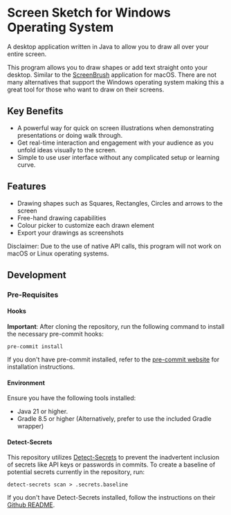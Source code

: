 # Screen Sketch for Windows Operating System
A desktop application written in Java to allow you to draw all over your entire screen.

This program allows you to draw shapes or add text straight onto your desktop. Similar to the [ScreenBrush](https://apps.apple.com/us/app/screenbrush/id1233965871?mt=12) application
for macOS. There are not many alternatives that support the Windows operating system making this a great tool for those
who want to draw on their screens.

## Key Benefits
* A powerful way for quick on screen illustrations when demonstrating presentations or doing walk through.
* Get real-time interaction and engagement with your audience as you unfold ideas visually to the screen.
* Simple to use user interface without any complicated setup or learning curve.

## Features
* Drawing shapes such as Squares, Rectangles, Circles and arrows to the screen
* Free-hand drawing capabilities
* Colour picker to customize each drawn element
* Export your drawings as screenshots

Disclaimer: Due to the use of native API calls, this program will not work on macOS or Linux operating systems.

## Development
### Pre-Requisites
#### Hooks
**Important**: After cloning the repository, run the following command to install the necessary pre-commit hooks:
```
pre-commit install
```
If you don't have pre-commit installed, refer to the [pre-commit website](https://pre-commit.com/) for installation instructions.

#### Environment
Ensure you have the following tools installed:
* Java 21 or higher.
* Gradle 8.5 or higher (Alternatively, prefer to use the included Gradle wrapper)

#### Detect-Secrets
This repository utilizes [Detect-Secrets](https://github.com/Yelp/detect-secrets) to prevent the inadvertent inclusion of secrets like API keys or passwords in commits. To create a baseline of potential secrets currently in the repository, run:
```
detect-secrets scan > .secrets.baseline
```
If you don't have Detect-Secrets installed, follow the instructions on their [Github README](https://github.com/Yelp/detect-secrets?tab=readme-ov-file#installation).
